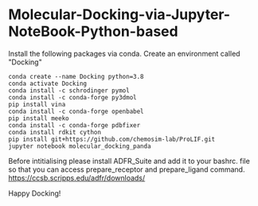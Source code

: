 # Molecular-Docking-via-Jupyter-NoteBook-Python-based

Install the following packages via conda.
Create an environment called "Docking"
```
conda create --name Docking python=3.8
conda activate Docking
conda install -c schrodinger pymol 
conda install -c conda-forge py3dmol 
pip install vina    
conda install -c conda-forge openbabel
pip install meeko  
conda install -c conda-forge pdbfixer
conda install rdkit cython   
pip install git+https://github.com/chemosim-lab/ProLIF.git
jupyter notebook molecular_docking_panda 
```

Before intitialising please install ADFR_Suite and add it to your bashrc. file so that you can access prepare_receptor and prepare_ligand command.  https://ccsb.scripps.edu/adfr/downloads/ 

Happy Docking!

